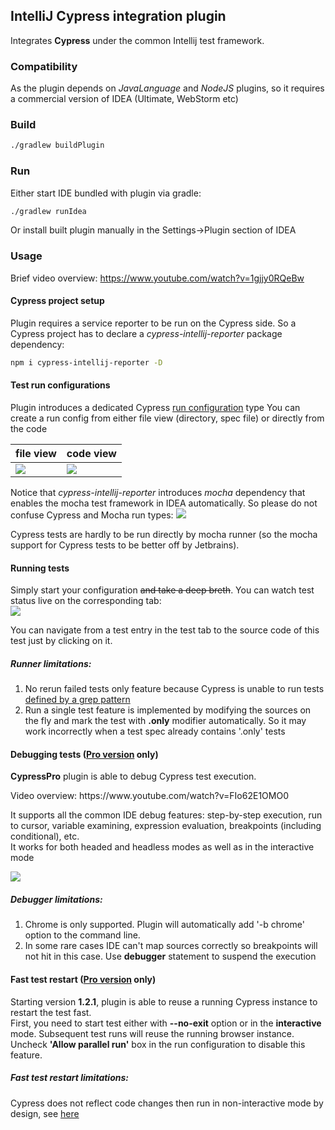 ## IntelliJ Cypress integration plugin
Integrates <b>Cypress</b> under the common Intellij test framework.
### Compatibility
As the plugin depends on *JavaLanguage* and *NodeJS* plugins, so it requires a commercial version of IDEA (Ultimate, WebStorm etc) 
### Build
```bash
./gradlew buildPlugin
````
### Run
Either start IDE bundled with plugin via gradle:
```bash
./gradlew runIdea
```                                             
Or install built plugin manually in the Settings->Plugin section of IDEA
### Usage
Brief video overview: https://www.youtube.com/watch?v=1gjjy0RQeBw 
#### Cypress project setup
Plugin requires a service reporter to be run on the Cypress side. So a Cypress project has to declare a *cypress-intellij-reporter* package dependency:
```bash
npm i cypress-intellij-reporter -D
````                              
#### Test run configurations
Plugin introduces a dedicated Cypress [run configuration](https://www.jetbrains.com/help/idea/run-debug-configuration.html) type
You can create a run config from either file view (directory, spec file) or directly from the code

file view | code view 
------------ | -------------
![](../media/createFromDir.png?raw=true) | ![](../media/createFromSrc.png?raw=true)

Notice that *cypress-intellij-reporter* introduces *mocha* dependency that enables the mocha test framework in IDEA automatically. So please do not confuse Cypress and Mocha run types: ![](../media/confuseMocha.png?raw=true)

Cypress tests are hardly to be run directly by mocha runner (so the mocha support for Cypress tests to be better off by Jetbrains).  

#### Running tests
Simply start your configuration ~~and take a deep breth~~. You can watch test status live on the corresponding tab:   
![](../media/run.png?raw=true)

You can navigate from a test entry in the test tab to the source code of this test just by clicking on it.<br>

##### Runner limitations:
1. No rerun failed tests only feature because Cypress is unable to run tests [defined by a grep pattern](https://github.com/cypress-io/cypress/issues/1865)
2. Run a single test feature is implemented by modifying the sources on the fly and mark the test with **.only** modifier automatically. So it may work incorrectly when a test spec already contains '.only' tests    


#### Debugging tests ([Pro version](https://plugins.jetbrains.com/plugin/13987-cypress-pro) only)
<p><b>CypressPro</b> plugin is able to debug Cypress test execution.</p>
<p>Video overview: https://www.youtube.com/watch?v=FIo62E1OMO0</p> 
<p>It supports all the common IDE debug features: step-by-step execution, run to cursor, variable examining, expression evaluation, breakpoints (including conditional), etc.<br>
It works for both headed and headless modes as well as in the interactive mode</p>

![](../media/debugger.png?raw=true)

##### Debugger limitations:

1. Chrome is only supported. Plugin will automatically add '-b chrome' option to the command line.
2. In some rare cases IDE can't map sources correctly so breakpoints will not hit in this case. Use <b>debugger</b> statement to suspend the execution

#### Fast test restart ([Pro version](https://plugins.jetbrains.com/plugin/13987-cypress-pro) only)
Starting version <b>1.2.1</b>, plugin is able to reuse a running Cypress instance to restart the test fast.<br>
First, you need to start test either with <b>--no-exit</b> option or in the <b>interactive</b> mode.
Subsequent test runs will reuse the running browser instance.<br>
Uncheck <b>'Allow parallel run'</b> box in the run configuration to disable this feature.  
##### Fast test restart limitations:  
Cypress does not reflect code changes then run in non-interactive mode by design, see [here](https://github.com/cypress-io/cypress/issues/3665#issuecomment-470683348)

